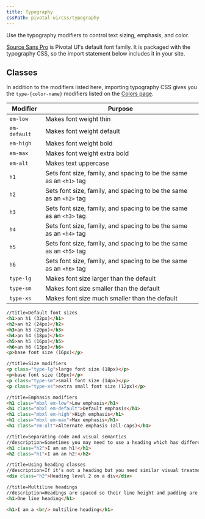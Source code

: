 ```yaml
---
title: Typography
cssPath: pivotal-ui/css/typography
---
```


Use the typography modifiers to control text sizing, emphasis, and color.

[Source Sans Pro](https://fonts.google.com/specimen/Source+Sans+Pro) is Pivotal UI's default font family. It is packaged with the typography CSS, so the import statement below includes it in your site.

## Classes

In addition to the modifiers listed here, importing typography CSS gives you the `type-{color-name}` modifiers listed on the [Colors page](/colors).

Modifier | Purpose
---------|--------
`em-low` | Makes font weight thin
`em-default` | Makes font weight default
`em-high` | Makes font weight bold
`em-max` | Makes font weight extra bold
`em-alt` | Makes text uppercase
`h1` | Sets font size, family, and spacing to be the same as an `<h1>` tag
`h2` | Sets font size, family, and spacing to be the same as an `<h2>` tag
`h3` | Sets font size, family, and spacing to be the same as an `<h3>` tag
`h4` | Sets font size, family, and spacing to be the same as an `<h4>` tag
`h5` | Sets font size, family, and spacing to be the same as an `<h5>` tag
`h6` | Sets font size, family, and spacing to be the same as an `<h6>` tag
`type-lg` | Makes font size larger than the default
`type-sm` | Makes font size smaller than the default
`type-xs` | Makes font size much smaller than the default

```html
//title=Default font sizes
<h1>an h1 (32px)</h1>
<h2>an h2 (24px)</h2>
<h3>an h3 (20px)</h3>
<h4>an h4 (18px)</h4>
<h5>an h5 (16px)</h5>
<h6>an h6 (13px)</h6>
<p>base font size (16px)</p>
```

```html
//title=Size modifiers
<p class="type-lg">large font size (18px)</p>
<p>base font size (16px)</p>
<p class="type-sm">small font size (14px)</p>
<p class="type-xs">extra small font size (12px)</p>
```

```html
//title=Emphasis modifiers
<h1 class="mbxl em-low">Low emphasis</h1>
<h1 class="mbxl em-default">Default emphasis</h1>
<h1 class="mbxl em-high">High emphasis</h1>
<h1 class="mbxl em-max">Max emphasis</h1>
<h1 class="em-alt">Alternate emphasis (all-caps)</h1>
```

```html
//title=Separating code and visual semantics
//description=Sometimes you may need to use a heading which has different visual and code semantics. You can accomplish this by combining classes with elements (classes take visual precedence over elements in this case).
<h1 class="h2">I am an h1!</h1>
<h2 class="h1">I am an h2!</h2>
```

```html
//title=Using heading classes
//description=If it's not a heading but you need similar visual treatment, you can add just the class to any element. However, use headings when possible since they add semantic value.
<div class="h2">Heading level 2 on a div</div>
```

```html
//title=Multiline headings
//description=Headings are spaced so their line height and padding are consistent on one or many lines.
<h1>One line heading</h1>

<h1>I am a <br/> multiline heading</h1>
```
